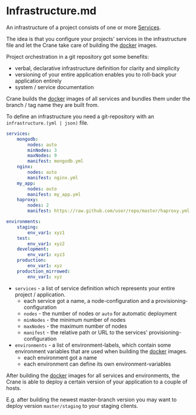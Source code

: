 # Infrastructure.md

An infrastructure of a project consists of one or more [Services](service.md).

The idea is that you configure your projects' services in the infrastructure file and
let the Crane take care of building the [docker](http://www.docker.io/) images.

Project orchestration in a git repository got some benefits:
- verbal, declarative infrastructure definition for clarity and simplicity
- versioning of your entire application enables you to roll-back your application entirely
- system / service documentation

Crane builds the [docker](http://www.docker.io/) images of all services and bundles them
under the branch / tag name they are built from.

To define an infrastructure you need a git-repository with an ``infrastructure.(yml | json)``
file.

```yaml
services:
    mongodb:
        nodes: auto
        minNodes: 3
        maxNodes: 9
        manifest: mongodb.yml
    nginx:
        nodes: auto
        manifest: nginx.yml
    my_app:
        nodes: auto
        manifest: my_app.yml
    haproxy:
        nodes: 2
        manifest: https://raw.github.com/user/repo/master/haproxy.yml

environments:
    staging:
        env_var1: xyz1
    test:
        env_var1: xyz2
    development:
        env_var1: xyz3
    production:
        env_var1: xyz
    production_mirrowed:
        env_var1: xyz

```

- ``services`` - a list of service definition which represents your entire project / application.
    - each service got a name, a node-configuration and a provisioning-configuration
    - ``nodes`` - the number of nodes or `auto` for automatic deployment
    - ``minNodes`` - the minimum number of nodes
    - ``maxNodes`` - the maximum number of nodes
    - ``manifest`` - the relative path or URL to the services' provisioning-configuration
- ``environments`` - a list of environment-labels, which contain some environment variables
    that are used when building the [docker](http://www.docker.io/) images.
    - each environment got a name
    - each environment can define its own environment-variables

After building the [docker](http://www.docker.io/) images for all services and environments,
the Crane is able to deploy a certain version of your application to a couple of hosts.

E.g. after building the newest master-branch version you may want
to deploy version ``master/staging`` to your staging clients.
